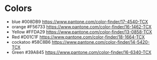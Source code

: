 # Colors

- blue #008DB9 https://www.pantone.com/color-finder/17-4540-TCX
- orange #F56733 https://www.pantone.com/color-finder/16-1462-TCX
- Yellow #FFDA29 https://www.pantone.com/color-finder/13-0858-TCX
- Red #D01C1F  https://www.pantone.com/color-finder/18-1664-TCX
- cockatoo #58C8B6  https://www.pantone.com/color-finder/14-5420-TCX
- Green #39A845  https://www.pantone.com/color-finder/16-6340-TCX
